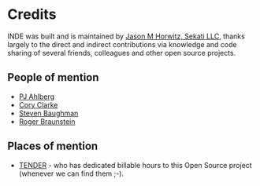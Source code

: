 # Credits #

INDE was built and is maintained by  [Jason M Horwitz, Sekati LLC](http://sekati.com), thanks largely to the direct and indirect contributions via knowledge and code sharing of several friends, colleagues and other open source projects.

## People of mention ##

  * [PJ Ahlberg](http://lmnopj.com/)
  * [Cory Clarke](http://tendercreative.com)
  * [Steven Baughman](http://famouser.com)
  * [Roger Braunstein](http://partlyhuman.com/)

## Places of mention ##

  * [TENDER](http://tendercreative.com) - who has dedicated billable hours to this Open Source project (whenever we can find them ;-).